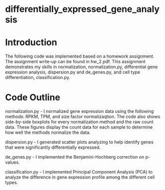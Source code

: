 # differentially_expressed_gene_analysis

# Introduction

The following code was implemented based on a homework assignment. The assignment write-up can be found in hw_2.pdf. This assignment demonstrates my skills in normalization, normalization.py, differential gene expression analysis, dispersion.py and de_genes.py, and cell type differentiation, classification.py.

# Code Outline

normalization.py - I normalized gene expression data using the following methods: RPKM, TPM, and size factor normalizaqtion. The code also shows side-by-side boxplots for every normalization method and the raw count data. These figures display the count data for each sample to determine how well the methods normalize the data.

dispersion.py - I generated scatter plots analyzing to help identify genes that were significantly differentially expressed.

de_genes.py - I implemented the Benjamini-Hochberg correction on p-values.

classification.py - I implemented Principal Component Analysis (PCA) to analyze the difference in gene expression profile among the different cell types.
